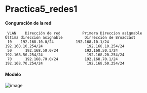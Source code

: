 # Practica5_redes1

#### Conguración de la red
     VLAN	 Dirección de red	       Primera Direccion asignable	     Última dirección asignable          Dirrección de Broadcast
     10	   192.168.10.0/24	        192.168.10.1/24	                 192.168.10.254/24	                  192.168.10.254/24
     50      192.168.50.0/24	        192.168.50.1/24	                 192.168.50.254/24	                  192.168.20.254/24
     70      192.168.70.0/24	        192.168.70.1/24	                 192.168.70.254/24	                  192.168.50.254/24

#### Modelo

 ![image](https://drive.google.com/uc?export=view&id=1BQ-fCsdt3CxOaAj7pNRfwsAWSO6mHVYn)
